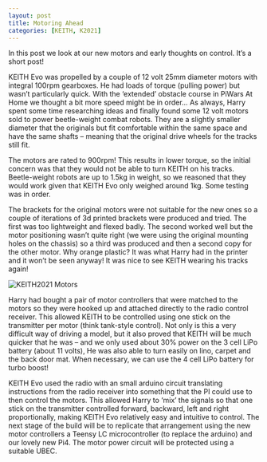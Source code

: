 ```yaml
---
layout: post
title: Motoring Ahead
categories: [KEITH, K2021]
---
```


In this post we look at our new motors and early thoughts on control. It’s a short post!

KEITH Evo was propelled by a couple of 12 volt 25mm diameter motors with integral 100rpm gearboxes. He had loads of torque (pulling power) but wasn’t particularly quick. With the ‘extended’ obstacle course in PiWars At Home we thought a bit more speed might be in order…  As always, Harry spent some time researching ideas and finally found some 12 volt motors sold to power beetle-weight combat robots. They are a slightly smaller diameter that the originals but fit comfortable within the same space and have the same shafts – meaning that the original drive wheels for the tracks still fit. 

The motors are rated to 900rpm! This results in lower torque, so the initial concern was that they would not be able to turn KEITH on his tracks. Beetle-weight robots are up to 1.5kg in weight, so we reasoned that they would work given that KEITH Evo only weighed around 1kg. Some testing was in order.

The brackets for the original motors were not suitable for the new ones so a couple of iterations of 3d printed brackets were produced and tried. The first was too lightweight and flexed badly. The second worked well but the motor positioning wasn’t quite right (we were using the original mounting holes on the chassis) so a third was produced and then a second copy for the other motor. Why orange plastic? It was what Harry had in the printer and it won’t be seen anyway! It was nice to see KEITH wearing his tracks again!


![KEITH2021 Motors](http://keiththerobot.uk/images/k2021-motors.jpg "New Motors")

Harry had bought a pair of motor controllers that were matched to the motors so they were hooked up and attached directly to the radio control receiver. This allowed KEITH to be controlled using one stick on the transmitter per motor (think tank-style control). Not only is this a very difficult way of driving a model, but it also proved that KEITH will be much quicker that he was – and we only used about 30% power on the 3 cell LiPo battery (about 11 volts), He was also able to turn easily on lino, carpet and the back door mat. When necessary, we can use the 4 cell LiPo battery for turbo boost!

KEITH Evo used the radio with an small arduino circuit translating instructions from the radio receiver into something that the PI could use to then control the motors. This allowed Harry to ‘mix’ the signals so that one stick on the transmitter controlled forward, backward, left and right proportionally, making KEITH Evo relatively easy and intuitive to control. The next stage of the build will be to replicate that arrangement using the new motor controllers a Teensy LC microcontroller (to replace the arduino) and our lovely new Pi4. The motor power circuit will be protected using a suitable UBEC.
